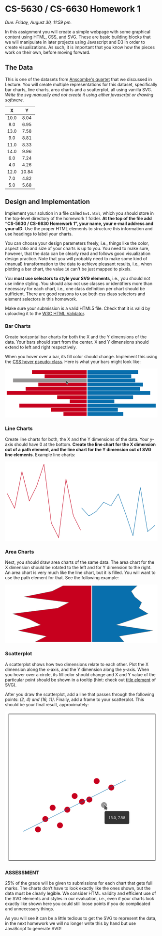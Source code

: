 # CS-5630 / CS-6630 Homework 1
*Due: Friday, August 30, 11:59 pm.*

In this assignment you will create a simple webpage with some graphical content using HTML, CSS, and SVG. These are basic building blocks that we will manipulate in later projects using Javascript and D3 in order to create visualizations. As such, it is important that you know how the pieces work on their own, before moving forward.

## The Data

This is one of the datasets from [Anscombe's quartet](https://en.wikipedia.org/wiki/Anscombe%27s_quartet) that we discussed in Lecture. You will create multiple representations for this dataset, specifically bar charts, line charts, area charts and a scatterplot, all using vanilla SVG. *Write the svg manually and not create it using either javascript or drawing software.*


| X    | Y    |
|:----:|:----:|
| 10.0 | 8.04 |
| 8.0  | 6.95 |
| 13.0 | 7.58 |
| 9.0  | 8.81 |
| 11.0 | 8.33 |
| 14.0 | 9.96 |
| 6.0  | 7.24 |
| 4.0  | 4.26 |
| 12.0 | 10.84|
| 7.0  | 4.82 |
| 5.0  | 5.68 |
 

## Design and Implementation

Implement your solution in a file called ``hw1.html``, which you should store in the top-level directory of the homework 1 folder. **At the top of the file add “CS-5630 / CS-6630 Homework 1”, your name, your e-mail address and your uID.** Use the proper HTML elements to structure this information and use headings to label your charts.

You can choose your design parameters freely, i.e., things like the color, aspect ratio and size of your charts is up to you. You need to make sure, however, that the data can be clearly read and follows good visualization design practice. Note that you will probably need to make some kind of (manual) transformation to the data to achieve pleasant results, i.e., when plotting a bar chart, the value `10` can't be just mapped to pixels.  

You **must use selectors to style your SVG elements**, i.e., you should not use inline styling. You should also not use classes or identifiers more than necessary for each chart, i.e., one class definition per chart should be sufficient.  There are good reasons to use both css class selectors and element selectors in this homework.

Make sure your submission is a valid HTML5 file. Check that it is valid by uploading it to the [W3C HTML Validator](https://validator.w3.org/#validate_by_upload).

### Bar Charts

Create horizontal bar charts for both the X and the Y dimensions of the data. Your bars should start from the center. X and Y dimensions should extend to left and right respectively.

When you hover over a bar, its fill color should change. Implement this using the [CSS hover pseudo-class](https://developer.mozilla.org/en-US/docs/Web/CSS/:hover).
Here is what your bars might look like:

![Bar Charts](figures/bars.png)

### Line Charts

Create line charts for both, the X and the Y dimensions of the data. Your y-axis should have 0 at the bottom. **Create the line chart for the X dimension out of a path element, and the line chart for the Y dimension out of SVG line elements**. Example line charts:

![Line Charts](figures/lines.png)

### Area Charts

Next, you should draw area charts of the same data. The area chart for the X dimension should be rotated to the left and for Y dimension to the right. An area chart is very much like the line chart, but it is filled. You will want to use the path element for that. See the following example:

![Area Charts](figures/areas.png)

### Scatterplot

A scatterplot shows how two dimensions relate to each other. Plot the X dimension along the x-axis, and the Y dimension along the y-axis. When you hover over a circle, its fill color should change and X and Y value of the particular point should be shown in a tooltip (hint: check out [title element](https://developer.mozilla.org/en-US/docs/Web/SVG/Element/title) of SVG).


After you draw the scatterplot, add a line that passes through the following points: *(2, 4) and (16, 11)*.
Finally, add a frame to your scatterplot. This should be your final result, approximately:

![Scatterplot](figures/scatter.png)


### ASSESSMENT

25% of the grade will be given to submissions for each chart that gets full marks. The charts don’t have to look exactly like the ones shown, but the data must be clearly legible. We consider HTML validity and efficient use of the SVG elements and styles in our evaluation, i.e., even if your charts look exactly like shown here you could still loose points if you do complicated and unnecessary things.

As you will see it can be a little tedious to get the SVG to represent the data, in the next homework we will no longer write this by hand but use JavaScript to generate SVG!
